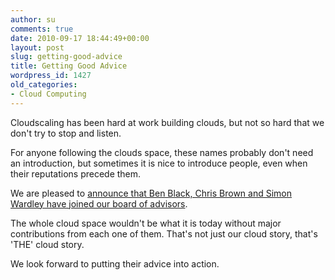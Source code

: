 ```yaml
---
author: su
comments: true
date: 2010-09-17 18:44:49+00:00
layout: post
slug: getting-good-advice
title: Getting Good Advice
wordpress_id: 1427
old_categories:
- Cloud Computing
---
```


Cloudscaling has been hard at work building clouds, but not so hard that we don't try to stop and listen.

For anyone following the clouds space, these names probably don't need an introduction, but sometimes it is nice to introduce people, even when their reputations precede them.

We are pleased to [announce that Ben Black, Chris Brown and Simon Wardley have joined our board of advisors](http://bit.ly/b1zEtg).

The whole cloud space wouldn't be what it is today without major contributions from each one of them. That's not just our cloud story, that's 'THE' cloud story.

We look forward to putting their advice into action.
